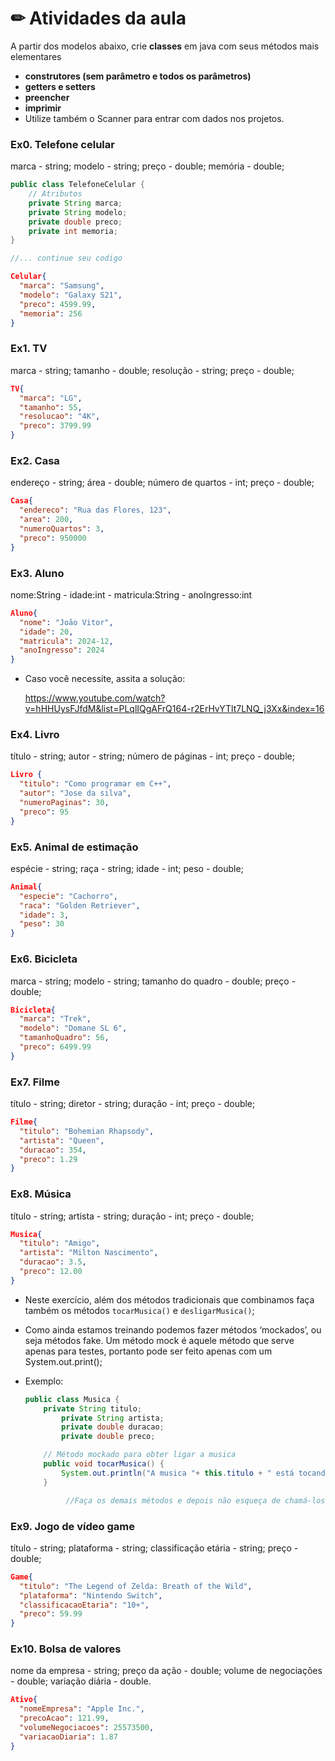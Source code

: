 # ✏ Atividades da aula

A partir dos modelos abaixo, crie **classes** em java com seus métodos mais elementares

- **construtores (sem parâmetro e todos os parâmetros)**
- **getters e setters**
- **preencher**
- **imprimir**
- Utilize também o Scanner para entrar com dados nos projetos.

### Ex0. Telefone celular

marca - string; modelo - string; preço - double; memória - double;

```java
public class TelefoneCelular {
    // Atributos
    private String marca;
    private String modelo;
    private double preco;
    private int memoria;
}

//... continue seu codigo
```

```json
Celular{
  "marca": "Samsung",
  "modelo": "Galaxy S21",
  "preco": 4599.99,
  "memoria": 256
}
```

### Ex1. TV

marca - string; tamanho - double; resolução - string; preço - double;

```json
TV{
  "marca": "LG",
  "tamanho": 55,
  "resolucao": "4K",
  "preco": 3799.99
}
```

### Ex2. Casa

endereço - string; área - double; número de quartos - int; preço - double;

```json
Casa{
  "endereco": "Rua das Flores, 123",
  "area": 200,
  "numeroQuartos": 3,
  "preco": 950000
}
```

### Ex3. Aluno

nome:String - idade:int - matricula:String - anoIngresso:int

```json
Aluno{
  "nome": "João Vitor",
  "idade": 20,
  "matricula": 2024-12,
  "anoIngresso": 2024
}
```

- Caso você necessite, assita a solução:
    
    https://www.youtube.com/watch?v=hHHUysFJfdM&list=PLqlIQgAFrQ164-r2ErHvYTlt7LNQ_j3Xx&index=16
    

### Ex4. Livro

título - string; autor - string; número de páginas - int; preço - double;

```json
Livro {
  "titulo": "Como programar em C++",
  "autor": "Jose da silva",
  "numeroPaginas": 30,
  "preco": 95
}
```

### Ex5. Animal de estimação

espécie - string; raça - string; idade - int; peso - double;

```json
Animal{
  "especie": "Cachorro",
  "raca": "Golden Retriever",
  "idade": 3,
  "peso": 30
}
```

### Ex6. Bicicleta

marca - string; modelo - string; tamanho do quadro - double; preço - double;

```json
Bicicleta{
  "marca": "Trek",
  "modelo": "Domane SL 6",
  "tamanhoQuadro": 56,
  "preco": 6499.99
}
```

### Ex7. Filme

título - string; diretor - string; duração - int; preço - double;

```json
Filme{
  "titulo": "Bohemian Rhapsody",
  "artista": "Queen",
  "duracao": 354,
  "preco": 1.29
}
```

### Ex8. Música

título - string; artista - string; duração - int; preço - double; 

```json
Musica{
  "titulo": "Amigo",
  "artista": "Milton Nascimento",
  "duracao": 3.5,
  "preco": 12.00
}
```

- Neste exercício, além dos métodos tradicionais que combinamos faça também os métodos `tocarMusica()` e `desligarMusica()`;
- Como ainda estamos treinando podemos fazer métodos ‘mockados’, ou seja métodos fake. Um método mock é aquele método que serve apenas para testes, portanto pode ser feito apenas com um System.out.print();
- Exemplo:
    
    ```java
    public class Musica {
        private String titulo;
    		private String artista;
    		private double duracao;
    		private double preco;
    
        // Método mockado para obter ligar a musica
        public void tocarMusica() {
            System.out.println("A musica "+ this.titulo + " está tocando!");
        }
    
    		 //Faça os demais métodos e depois não esqueça de chamá-los na main
    ```
    

### Ex9. Jogo de vídeo game

título - string; plataforma - string; classificação etária - string; preço - double;

```json
Game{
  "titulo": "The Legend of Zelda: Breath of the Wild",
  "plataforma": "Nintendo Switch",
  "classificacaoEtaria": "10+",
  "preco": 59.99
}
```

### Ex10. Bolsa de valores

nome da empresa - string; preço da ação - double; volume de negociações - double; variação diária - double.

```json
Ativo{
  "nomeEmpresa": "Apple Inc.",
  "precoAcao": 121.99,
  "volumeNegociacoes": 25573500,
  "variacaoDiaria": 1.87
}
```
